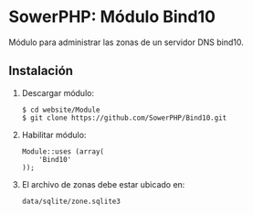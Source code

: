 SowerPHP: Módulo Bind10 
=======================

Módulo para administrar las zonas de un servidor DNS bind10.

Instalación
-----------

1.	Descargar módulo:

		$ cd website/Module
		$ git clone https://github.com/SowerPHP/Bind10.git

2.	Habilitar módulo:

		Module::uses (array(
			'Bind10'
		));

3.	El archivo de zonas debe estar ubicado en:

		data/sqlite/zone.sqlite3
